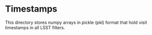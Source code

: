 # Timestamps

This directory stores numpy arrays in pickle (pkl) format
that hold visit timestamps in all LSST filters.
